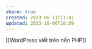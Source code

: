 ```yaml
---
share: true
created: 2023-06-11T11:41
updated: 2023-10-06T16:09
---
```

[[WordPress viết trên nền PHP]] 

